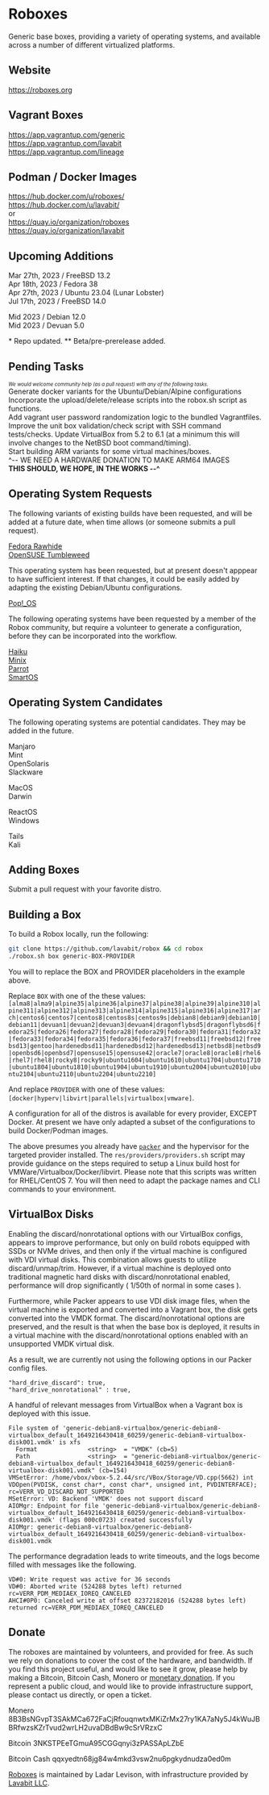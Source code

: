 
# Roboxes

Generic base boxes, providing a variety of operating systems, and available across a number of different virtualized platforms.

## Website
https://roboxes.org  

## Vagrant Boxes  
https://app.vagrantup.com/generic  
https://app.vagrantup.com/lavabit  
https://app.vagrantup.com/lineage  

## Podman / Docker Images  
https://hub.docker.com/u/roboxes/  
https://hub.docker.com/u/lavabit/  
or   
https://quay.io/organization/roboxes  
https://quay.io/organization/lavabit  

## Upcoming Additions

Mar 27th, 2023 / FreeBSD 13.2  
Apr 18th, 2023 / Fedora 38  
Apr 27th, 2023 / Ubuntu 23.04 (Lunar Lobster)  
Jul 17th, 2023 / FreeBSD 14.0  
  
Mid 2023 / Debian 12.0  
Mid 2023 / Devuan 5.0  

\* Repo updated.
\*\* Beta/pre-prerelease added.  

## Pending Tasks
  
<sup><sub>_We would welcome community help (as a pull request) with any of the following tasks._</sub></sup>  
Generate docker variants for the Ubuntu/Debian/Alpine configurations  
Incorporate the upload/delete/release scripts into the robox.sh script as functions.  
Add vagrant user password randomization logic to the bundled Vagrantfiles.  
Improve the unit box validation/check script with SSH command tests/checks.
Update VirtualBox from 5.2 to 6.1 (at a minimum this will involve changes to the NetBSD boot command/timing).  
Start building ARM variants for some virtual machines/boxes.  
 ^-- WE NEED A HARDWARE DONATION TO MAKE ARM64 IMAGES  
 **THIS SHOULD, WE HOPE, IN THE WORKS --^**  
  
## Operating System Requests

The following variants of existing builds have been requested, and will be added at a future date, when time allows (or someone submits a pull request).
  
[Fedora Rawhide](https://fedoraproject.org/wiki/Releases/Rawhide)  
[OpenSUSE Tumbleweed](https://software.opensuse.org/distributions/tumbleweed)  
  
This operating system has been requested, but at present doesn't apppear to have sufficient interest. If that changes, it could be easily added by adapting the existing Debian/Ubuntu configurations.  

[Pop\!\_OS](https://pop.system76.com/)  
  
The following operating systems have been requested by a member of the Robox community, but require a volunteer to generate a configuration, before they can be incorporated into the workflow.

[Haiku](https://www.haiku-os.org/get-haiku/)  
[Minix](https://www.minix3.org/)  
[Parrot](https://www.parrotsec.org/)  
[SmartOS](https://www.joyent.com/smartos)

## Operating System Candidates

The following operating systems are potential candidates. They may be added in the future. 

Manjaro  
Mint  
OpenSolaris  
Slackware  

MacOS  
Darwin  
  
ReactOS  
Windows  

Tails  
Kali  

## Adding Boxes

Submit a pull request with your favorite distro.  

## Building a Box

To build a Robox locally, run the following:  

```bash
git clone https://github.com/lavabit/robox && cd robox
./robox.sh box generic-BOX-PROVIDER
```

You will to replace the BOX and PROVIDER placeholders in the example above.  
  
Replace `BOX` with one of the these values:  `[alma8|alma9|alpine35|alpine36|alpine37|alpine38|alpine39|alpine310|alpine311|alpine312|alpine313|alpine314|alpine315|alpine316|alpine317|arch|centos6|centos7|centos8|centos8s|centos9s|debian8|debian9|debian10|debian11|devuan1|devuan2|devuan3|devuan4|dragonflybsd5|dragonflybsd6|fedora25|fedora26|fedora27|fedora28|fedora29|fedora30|fedora31|fedora32|fedora33|fedora34|fedora35|fedora36|fedora37|freebsd11|freebsd12|freebsd13|gentoo|hardenedbsd11|hardenedbsd12|hardenedbsd13|netbsd8|netbsd9|openbsd6|openbsd7|opensuse15|opensuse42|oracle7|oracle8|oracle8|rhel6|rhel7|rhel8|rocky8|rocky9|ubuntu1604|ubuntu1610|ubuntu1704|ubuntu1710|ubuntu1804|ubuntu1810|ubuntu1904|ubuntu1910|ubuntu2004|ubuntu2010|ubuntu2104|ubuntu2110|ubuntu2204|ubuntu2210]` 
  
And replace `PROVIDER` with one of these values: `[docker|hyperv|libvirt|parallels|virtualbox|vmware]`.  
  
A configuration for all of the distros is available for every provider, EXCEPT Docker. At present we have only adapted a subset of the configurations to build Docker/Podman images.  

The above presumes you already have [`packer`](https://www.packer.io/) and the hypervisor for the targeted provider installed. The `res/providers/providers.sh` script may provide guidance on the steps required to setup a Linux build host for VMWare/Virtualbox/Docker/libvirt. Please note that this scripts was written for RHEL/CentOS 7. You will then need to adapt the package names and CLI commands to your environment.  
  
## VirtualBox Disks

Enabling the discard/nonrotational options with our VirtualBox configs, appears to improve performance, but only on build robots equipped with SSDs or NVMe drives, and then only if the virtual machine is configured with VDI virtual disks. This combination allows guests to utilize discard/unmap/trim. However, if a virtual machine is deployed onto traditional magnetic hard disks with discard/nonrotational enabled, performance will drop significantly ( 1/50th of normal in some cases ). 

Furthermore, while Packer appears to use VDI disk image files, when the virtual machine is exported and converted into a Vagrant box, the disk gets converted into the VMDK format. The discard/nonrotational options are preserved, and the result is that when the base box is deployed, it results in a virtual machine with the discard/nonrotational options enabled with an unsupported VMDK virtual disk.

As a result, we are currently not using the following options in our Packer config files. 
```
"hard_drive_discard": true,
"hard_drive_nonrotational" : true,
```
A handful of relevant messages from VirtualBox when a Vagrant box is deployed with this issue.
```
File system of 'generic-debian8-virtualbox/generic-debian8-virtualbox_default_1649216430418_60259/generic-debian8-virtualbox-disk001.vmdk' is xfs
  Format              <string>  = "VMDK" (cb=5)
  Path                <string>  = "generic-debian8-virtualbox/generic-debian8-virtualbox_default_1649216430418_60259/generic-debian8-virtualbox-disk001.vmdk" (cb=154)
VMSetError: /home/vbox/vbox-5.2.44/src/VBox/Storage/VD.cpp(5662) int VDOpen(PVDISK, const char*, const char*, unsigned int, PVDINTERFACE); rc=VERR_VD_DISCARD_NOT_SUPPORTED
MSetError: VD: Backend 'VMDK' does not support discard
AIOMgr: Endpoint for file 'generic-debian8-virtualbox/generic-debian8-virtualbox_default_1649216430418_60259/generic-debian8-virtualbox-disk001.vmdk' (flags 000c0723) created successfully
AIOMgr: generic-debian8-virtualbox/generic-debian8-virtualbox_default_1649216430418_60259/generic-debian8-virtualbox-disk001.vmdk
```
The performance degradation leads to write timeouts, and the logs become filled with messages like the following.
```
VD#0: Write request was active for 36 seconds
VD#0: Aborted write (524288 bytes left) returned rc=VERR_PDM_MEDIAEX_IOREQ_CANCELED
AHCI#0P0: Canceled write at offset 82372182016 (524288 bytes left) returned rc=VERR_PDM_MEDIAEX_IOREQ_CANCELED
```

## Donate

The roboxes are maintained by volunteers, and provided for free. As such we rely on donations to cover the cost of the hardware, and bandwidth. If you find this project useful, and would like to see it grow, please help by making a Bitcoin, Bitcoin Cash, Monero or [monetary donation](https://www.paypal.com/cgi-bin/webscr?cmd=_s-xclick&hosted_button_id=99THGS6F4HGLU&source=url). If you represent a public cloud, and would like to provide infrastructure support, please contact us directly, or open a ticket.

Monero
8B3BsNGvpT3SAkMCa672FaCjRfouqnwtxMKiZrMx27ry1KA7aNy5J4kWuJBBRfwzsKZrTvud2wrLH2uvaDBdBw9cSrVRzxC

Bitcoin
3NKSTPEeTGmuA95CGGqnyi3zPASSApLZbE

Bitcoin Cash
qqxyedtn68jg84w4mkd3vsw2nu6pgkydnudza0ed0m

[Roboxes](https://roboxes.org) is maintained by Ladar Levison, with infrastructure provided by [Lavabit LLC](https://lavabit.com).
